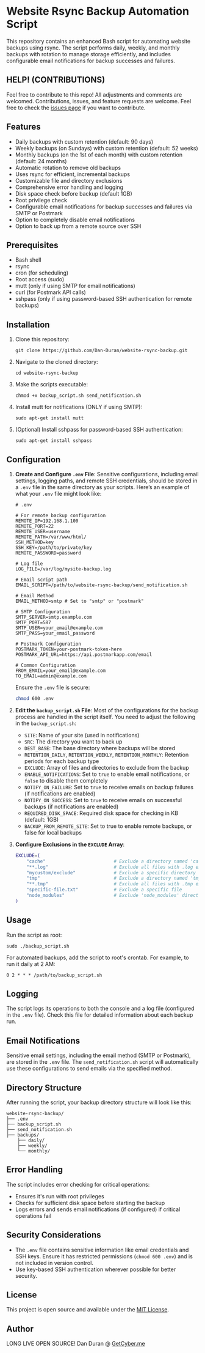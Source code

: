 # Website Rsync Backup Automation Script

This repository contains an enhanced Bash script for automating website backups using rsync. The script performs daily, weekly, and monthly backups with rotation to manage storage efficiently, and includes configurable email notifications for backup successes and failures.

## HELP! (CONTRIBUTIONS)

Feel free to contribute to this repo! All adjustments and comments are welcomed. Contributions, issues, and feature requests are welcome. Feel free to check the [issues page](https://github.com/Dan-Duran/website-rsync-backup/issues) if you want to contribute.

## Features

- Daily backups with custom retention (default: 90 days)
- Weekly backups (on Sundays) with custom retention (default: 52 weeks)
- Monthly backups (on the 1st of each month) with custom retention (default: 24 months)
- Automatic rotation to remove old backups
- Uses rsync for efficient, incremental backups
- Customizable file and directory exclusions
- Comprehensive error handling and logging
- Disk space check before backup (default 1GB)
- Root privilege check
- Configurable email notifications for backup successes and failures via SMTP or Postmark
- Option to completely disable email notifications
- Option to back up from a remote source over SSH

## Prerequisites

- Bash shell
- rsync
- cron (for scheduling)
- Root access (sudo)
- mutt (only if using SMTP for email notifications)
- curl (for Postmark API calls)
- sshpass (only if using password-based SSH authentication for remote backups)

## Installation

1. Clone this repository:
   ```
   git clone https://github.com/Dan-Duran/website-rsync-backup.git
   ```
2. Navigate to the cloned directory:
   ```
   cd website-rsync-backup
   ```
3. Make the scripts executable:
   ```
   chmod +x backup_script.sh send_notification.sh
   ```
4. Install mutt for notifications (ONLY if using SMTP):
   ```
   sudo apt-get install mutt
   ```
5. (Optional) Install sshpass for password-based SSH authentication:
   ```
   sudo apt-get install sshpass
   ```

## Configuration

1. **Create and Configure `.env` File**:
   Sensitive configurations, including email settings, logging paths, and remote SSH credentials, should be stored in a `.env` file in the same directory as your scripts. Here’s an example of what your `.env` file might look like:

   ```plaintext
   # .env

   # For remote backup configuration
   REMOTE_IP=192.168.1.100
   REMOTE_PORT=22
   REMOTE_USER=username
   REMOTE_PATH=/var/www/html/
   SSH_METHOD=key
   SSH_KEY=/path/to/private/key
   REMOTE_PASSWORD=password

   # Log file
   LOG_FILE=/var/log/mysite-backup.log

   # Email script path
   EMAIL_SCRIPT=/path/to/website-rsync-backup/send_notification.sh

   # Email Method
   EMAIL_METHOD=smtp # Set to "smtp" or "postmark"

   # SMTP Configuration
   SMTP_SERVER=smtp.example.com
   SMTP_PORT=587
   SMTP_USER=your_email@example.com
   SMTP_PASS=your_email_password

   # Postmark Configuration
   POSTMARK_TOKEN=your-postmark-token-here
   POSTMARK_API_URL=https://api.postmarkapp.com/email

   # Common Configuration
   FROM_EMAIL=your_email@example.com
   TO_EMAIL=admin@example.com
   ```

   Ensure the `.env` file is secure:
   ```bash
   chmod 600 .env
   ```

2. **Edit the `backup_script.sh` File**:
   Most of the configurations for the backup process are handled in the script itself. You need to adjust the following in the `backup_script.sh`:

   - `SITE`: Name of your site (used in notifications)
   - `SRC`: The directory you want to back up
   - `DEST_BASE`: The base directory where backups will be stored
   - `RETENTION_DAILY`, `RETENTION_WEEKLY`, `RETENTION_MONTHLY`: Retention periods for each backup type
   - `EXCLUDE`: Array of files and directories to exclude from the backup
   - `ENABLE_NOTIFICATIONS`: Set to `true` to enable email notifications, or `false` to disable them completely
   - `NOTIFY_ON_FAILURE`: Set to `true` to receive emails on backup failures (if notifications are enabled)
   - `NOTIFY_ON_SUCCESS`: Set to `true` to receive emails on successful backups (if notifications are enabled)
   - `REQUIRED_DISK_SPACE`: Required disk space for checking in KB (default: 1GB)
   - `BACKUP_FROM_REMOTE_SITE`: Set to true to enable remote backups, or false for local backups

3. **Configure Exclusions in the `EXCLUDE` Array**:
   ```bash
   EXCLUDE=(
       "cache"                         # Exclude a directory named 'cache' anywhere in the backup
       "**.log"                        # Exclude all files with .log extension in any directory
       "mycustom/exclude"              # Exclude a specific directory
       "tmp"                           # Exclude a directory named 'tmp' anywhere in the backup
       "**.tmp"                        # Exclude all files with .tmp extension in any directory
       "specific-file.txt"             # Exclude a specific file
       "node_modules"                  # Exclude 'node_modules' directories anywhere in the backup
   )
   ```

## Usage

Run the script as root:

```
sudo ./backup_script.sh
```

For automated backups, add the script to root's crontab. For example, to run it daily at 2 AM:

```
0 2 * * * /path/to/backup_script.sh
```

## Logging

The script logs its operations to both the console and a log file (configured in the `.env` file). Check this file for detailed information about each backup run.

## Email Notifications

Sensitive email settings, including the email method (SMTP or Postmark), are stored in the `.env` file. The `send_notification.sh` script will automatically use these configurations to send emails via the specified method.

## Directory Structure

After running the script, your backup directory structure will look like this:

```
website-rsync-backup/
├── .env
├── backup_script.sh
├── send_notification.sh
├── backups/
    ├── daily/
    ├── weekly/
    └── monthly/
```

## Error Handling

The script includes error checking for critical operations:
- Ensures it's run with root privileges
- Checks for sufficient disk space before starting the backup
- Logs errors and sends email notifications (if configured) if critical operations fail

## Security Considerations

- The `.env` file contains sensitive information like email credentials and SSH keys. Ensure it has restricted permissions (`chmod 600 .env`) and is not included in version control.
- Use key-based SSH authentication wherever possible for better security.

## License

This project is open source and available under the [MIT License](LICENSE).

## Author

LONG LIVE OPEN SOURCE! Dan Duran @ [GetCyber.me](https://GetCyber.me)
